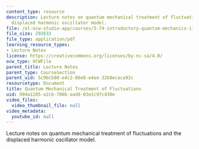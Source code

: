 ```yaml
---
content_type: resource
description: Lecture notes on quantum mechanical treatment of fluctuations and the
  displaced harmonic oscillator model.
file: /ol-ocw-studio-app/courses/5-74-introductory-quantum-mechanics-ii-spring-2009/994a1205a2cb700baadd03e1c97c430e_MIT5_74s09_lec10.pdf
file_size: 292633
file_type: application/pdf
learning_resource_types:
- Lecture Notes
license: https://creativecommons.org/licenses/by-nc-sa/4.0/
ocw_type: OCWFile
parent_title: Lecture Notes
parent_type: CourseSection
parent_uid: 5c9bcb80-e4c2-86e8-e4ee-32b8ecaca92c
resourcetype: Document
title: Quantum Mechanical Treatment of Fluctuations
uid: 994a1205-a2cb-700b-aadd-03e1c97c430e
video_files:
  video_thumbnail_file: null
video_metadata:
  youtube_id: null
---
```

Lecture notes on quantum mechanical treatment of fluctuations and the displaced harmonic oscillator model.